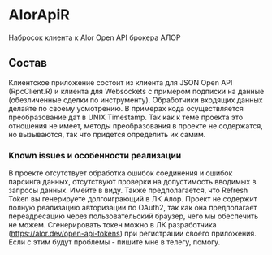 # AlorApiR
Набросок клиента к Alor Open API брокера АЛОР

## Состав
Клиентское приложение состоит из клиента для JSON Open API (RpcClient.R) и клиента для Websockets с примером подписки на данные (обезличенные сделки по инструменту). Обработчики входящих данных делайте по своему усмотрению. В примерах кода осуществляется преобразование дат в UNIX Timestamp. Так как к теме проекта это отношения не имеет, методы преобразования в проекте не содержатся, но вызываются, так что придется определить их самим.

### Known issues и особенности реализации
В проекте отсутствует обработка ошибок соединения и ошибок парсинга данных, отсутствуют проверки на допустимость вводимых в запросы данных. Имейте в виду. Также предполагается, что Refresh Token вы генерируете долгоиграющий в ЛК Алор. Проект не содержит полную реализацию авторизации по OAuth2, так как она предполагает переадресацию через пользовательский браузер, чего мы обеспечить не можем. Сгенерировать токен можно в ЛК разработчика (https://alor.dev/open-api-tokens) при регистрации своего приложения. Если с этим будут проблемы - пишите мне в телегу, помогу.
